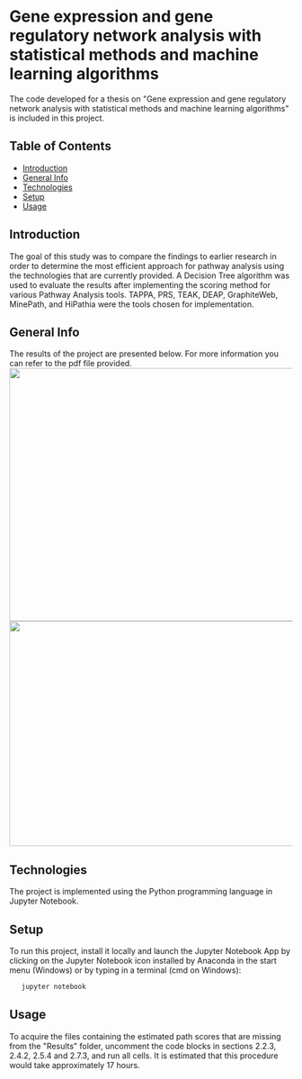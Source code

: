 # Gene expression and gene regulatory network analysis with statistical methods and machine learning algorithms
The code developed for a thesis on "Gene expression and gene regulatory network analysis with statistical methods and machine learning algorithms" is included in this project.

## Table of Contents  
* [Introduction](#intro)  
* [General Info](#info)
* [Technologies](#tech)
* [Setup](#setup)
* [Usage](#usage)

## <a name="intro">Introduction</a>
The goal of this study was to compare the findings to earlier research in order to determine the most efficient approach for pathway analysis using the technologies that are currently provided. A Decision Tree algorithm was used to evaluate the results after implementing the scoring method for various Pathway Analysis tools. TAPPA, PRS, TEAK, DEAP, GraphiteWeb, MinePath, and HiPathia were the tools chosen for implementation.

## <a name="info">General Info</a>
The results of the project are presented below. For more information you can refer to the pdf file provided.
<img src="https://user-images.githubusercontent.com/74158103/196029526-4b84230e-b2da-4a87-9ca5-a471e2f10097.png" align="left" height="450" width="900">
<img src="https://user-images.githubusercontent.com/74158103/196029531-b85f1ca9-8f87-4e08-abf2-680ad2b138e4.png" align="left" height="400" width="900">
<br clear="left"/>

## <a name="tech">Technologies</a>
The project is implemented using the Python programming language in Jupyter Notebook.

## <a name="setup">Setup</a>
To run this project, install it locally and launch the Jupyter Notebook App by clicking on the Jupyter Notebook icon installed by Anaconda in the start menu (Windows) or by typing in a terminal (cmd on Windows):
```sh
   jupyter notebook
```

## <a name="usage">Usage</a>
To acquire the files containing the estimated path scores that are missing from the "Results" folder, uncomment the code blocks in sections 2.2.3, 2.4.2, 2.5.4 and 2.7.3, and run all cells. It is estimated that this procedure would take approximately 17 hours.

